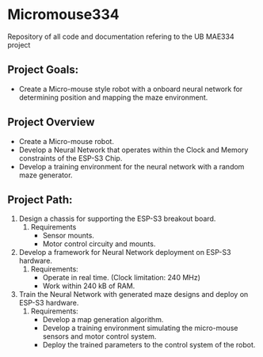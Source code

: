 # Micromouse334
Repository of all code and documentation refering to the UB MAE334 project

## Project Goals:
- Create a Micro-mouse style robot with a onboard neural network for determining position and mapping the maze environment.

## Project Overview
- Create a Micro-mouse robot.
- Develop a Neural Network that operates within the Clock and Memory constraints of the ESP-S3 Chip.
- Develop a training environment for the neural network with a random maze generator.

## Project  Path:
1. Design a chassis for supporting the ESP-S3 breakout board.
	1. Requirements
	   - Sensor mounts.
	   - Motor control circuity and mounts.
2. Develop a framework for Neural Network deployment on ESP-S3 hardware.
	1. Requirements:
	   - Operate in real time. (Clock limitation: 240 MHz)
	   - Work within 240 kB of RAM.
3. Train the Neural Network with generated maze designs and deploy on ESP-S3 hardware.
	1. Requirements:
	   - Develop a map generation algorithm.
	   - Develop a training environment simulating the micro-mouse sensors and motor control system.
	   - Deploy the trained parameters to the control system of the robot.

